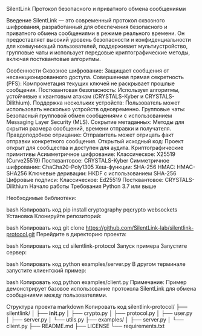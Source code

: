SilentLink
Протокол безопасного и приватного обмена сообщениями

Введение
SilentLink — это современный протокол сквозного шифрования, разработанный для обеспечения безопасного и приватного обмена сообщениями в режиме реального времени. Он предоставляет высокий уровень безопасности и конфиденциальности для коммуникаций пользователей, поддерживает мультиустройство, групповые чаты и использует передовые криптографические методы, включая постквантовые алгоритмы.

Особенности
Сквозное шифрование: Защищает сообщения от несанкционированного доступа.
Совершенная прямая секретность (PFS): Компрометация текущих ключей не раскрывает прошлые сообщения.
Постквантовая безопасность: Использует алгоритмы, устойчивые к квантовым атакам (CRYSTALS-Kyber и CRYSTALS-Dilithium).
Поддержка нескольких устройств: Пользователь может использовать несколько устройств одновременно.
Групповые чаты: Безопасный групповой обмен сообщениями с использованием Messaging Layer Security (MLS).
Сокрытие метаданных: Методы для скрытия размера сообщений, времени отправки и получателя.
Правдоподобное отрицание: Отправитель может отрицать факт отправки конкретного сообщения.
Открытый исходный код: Проект открыт для сообщества и доступен для аудита.
Криптографические примитивы
Асимметричное шифрование:
Классическое: X25519 (Curve25519)
Постквантовое: CRYSTALS-Kyber
Симметричное шифрование:
ChaCha20-Poly1305
Хеш-функции:
SHA-256
HMAC:
HMAC-SHA256
Ключевые деривации:
HKDF с использованием SHA-256
Цифровые подписи:
Классическое: Ed25519
Постквантовое: CRYSTALS-Dilithium
Начало работы
Требования
Python 3.7 или выше

Необходимые библиотеки:

bash
Копировать код
pip install cryptography pqcrypto websockets
Установка
Клонируйте репозиторий:

bash
Копировать код
git clone https://github.com/SilentLink-lab/silentlink-protocol.git
Перейдите в директорию проекта:

bash
Копировать код
cd silentlink-protocol
Запуск примера
Запустите сервер:

bash
Копировать код
python examples/server.py
В другом терминале запустите клиентский пример:

bash
Копировать код
python examples/client.py
Примечание: Пример демонстрирует базовое использование протокола SilentLink для обмена сообщениями между пользователями.

Структура проекта
markdown
Копировать код
silentlink-protocol/
├── silentlink/
│   ├── __init__.py
│   ├── crypto.py
│   ├── protocol.py
│   ├── user.py
│   ├── server.py
│   └── utils.py
├── examples/
│   ├── server.py
│   └── client.py
├── README.md
├── LICENSE
└── requirements.txt
